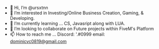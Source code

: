 - 👋 Hi, I’m @ursxtnn
- 👀 I’m interested in Investing/Online Business Creation, Gaming, & Developing.
- 🌱 I’m currently learning ... CS, Javasript along with LUA.
- 💞️ I’m looking to collaborate on Future projects within FiveM's Platform
- 📫 How to reach me ... Discord: '.#0999 email: dominicvc0819@gmail.com

<!---
ursxtnn/ursxtnn is a ✨ special ✨ repository because its `README.md` (this file) appears on your GitHub profile.
You can click the Preview link to take a look at your changes.
--->
